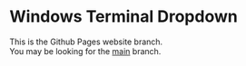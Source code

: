 # Windows Terminal Dropdown

This is the Github Pages website branch.<br>
You may be looking for the [main](https://github.com/cybardev/wt-dropdown/) branch.
